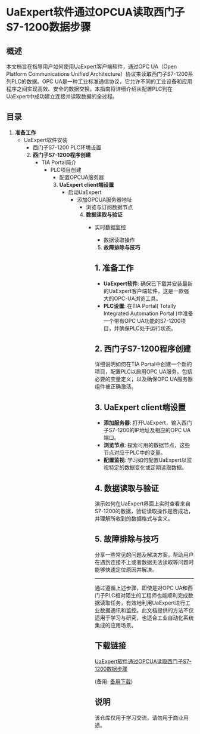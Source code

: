 # UaExpert软件通过OPCUA读取西门子S7-1200数据步骤

## 概述

本文档旨在指导用户如何使用UaExpert客户端软件，通过OPC UA（Open Platform Communications Unified Architecture）协议来读取西门子S7-1200系列PLC的数据。OPC UA是一种工业标准通信协议，它允许不同的工业设备和应用程序之间实现高效、安全的数据交换。本指南将详细介绍从配置PLC到在UaExpert中成功建立连接并读取数据的全过程。

## 目录

1. **准备工作**
   - UaExpert软件安装
      - 西门子S7-1200 PLC环境设置
      2. **西门子S7-1200程序创建**
         - TIA Portal简介
            - PLC项目创建
               - 配置OPCUA服务器
               3. **UaExpert client端设置**
                  - 启动UaExpert
                     - 添加OPCUA服务器地址
                        - 浏览与订阅数据节点
                        4. **数据读取与验证**
                           - 实时数据监控
                              - 数据读取操作
                              5. **故障排除与技巧**

                              ## 1. 准备工作

                              - **UaExpert软件**: 确保已下载并安装最新的UaExpert客户端软件，这是一款强大的OPC-UA浏览工具。
                              - **PLC设置**: 在TIA Portal( Totally Integrated Automation Portal )中准备一个带有OPC UA功能的S7-1200项目，并确保PLC处于运行状态。

                              ## 2. 西门子S7-1200程序创建

                              详细说明如何在TIA Portal中创建一个新的项目，配置PLC以启用OPC UA服务。包括必要的变量定义，以及确保OPC UA服务器组件被正确激活。

                              ## 3. UaExpert client端设置

                              - **添加服务器**: 打开UaExpert，输入西门子S7-1200的IP地址及相应的OPC UA端口。
                              - **浏览节点**: 探索可用的数据节点，这些节点对应于PLC中的变量。
                              - **配置监视**: 学习如何配置UaExpert以监视特定的数据变化或定期读取数据。

                              ## 4. 数据读取与验证

                              演示如何在UaExpert界面上实时查看来自S7-1200的数据，验证读取操作是否成功，并理解所收到的数据格式与含义。

                              ## 5. 故障排除与技巧

                              分享一些常见的问题及解决方案，帮助用户在遇到连接不上或者数据无法读取等问题时能够快速定位原因并解决。

                              ---

                              通过遵循上述步骤，即使是对OPC UA和西门子PLC相对陌生的工程师也能顺利完成数据读取任务，有效地利用UaExpert进行工业数据通讯和监控。此文档提供的方法不仅适用于学习与研究，也适合工业自动化系统集成的应用场景。

                              ## 下载链接
                              [UaExpert软件通过OPCUA读取西门子S7-1200数据步骤](https://pan.quark.cn/s/a8428a0010b6) 

                              (备用: [备用下载](https://pan.baidu.com/s/1JPjrIyfj7YLvF5xI86DGwg?pwd=1234))

                              ## 说明

                              该仓库仅用于学习交流，请勿用于商业用途。
